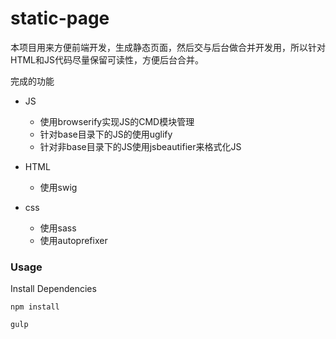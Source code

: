 # static-page
本项目用来方便前端开发，生成静态页面，然后交与后台做合并开发用，所以针对HTML和JS代码尽量保留可读性，方便后台合并。

完成的功能
* JS
  * 使用browserify实现JS的CMD模块管理
  * 针对base目录下的JS的使用uglify
  * 针对非base目录下的JS使用jsbeautifier来格式化JS
  
* HTML
  * 使用swig
  
* css
  * 使用sass
  * 使用autoprefixer
  
### Usage

Install Dependencies

`npm install`

`gulp`
